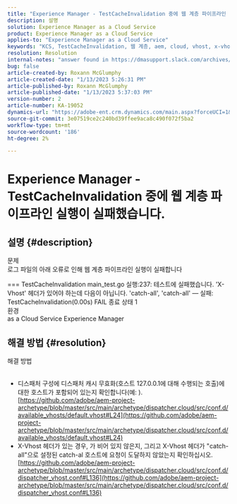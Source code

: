 ```yaml
---
title: "Experience Manager - TestCacheInvalidation 중에 웹 계층 파이프라인 실행이 실패했습니다."
description: 설명
solution: Experience Manager as a Cloud Service
product: Experience Manager as a Cloud Service
applies-to: "Experience Manager as a Cloud Service"
keywords: "KCS, TestCacheInvalidation, 웹 계층, aem, cloud, vhost, x-vhost"
resolution: Resolution
internal-notes: "answer found in https://dmasupport.slack.com/archives/C013SBSHPKK/p1645102872540889?thread_ts=1645102277.855389&cid=C013SBSHPKK"
bug: false
article-created-by: Roxann McGlumphy
article-created-date: "1/13/2023 5:26:31 PM"
article-published-by: Roxann McGlumphy
article-published-date: "1/13/2023 5:37:03 PM"
version-number: 2
article-number: KA-19052
dynamics-url: "https://adobe-ent.crm.dynamics.com/main.aspx?forceUCI=1&pagetype=entityrecord&etn=knowledgearticle&id=fc7dcd69-6793-ed11-aad1-6045bd006a22"
source-git-commit: 3e07519ce2c240bd39ffee9aca8c490f072f5ba2
workflow-type: tm+mt
source-wordcount: '186'
ht-degree: 2%

---
```


# Experience Manager - TestCacheInvalidation 중에 웹 계층 파이프라인 실행이 실패했습니다.

## 설명 {#description}

문제<br>
로그 파일의 아래 오류로 인해 웹 계층 파이프라인 실행이 실패합니다

=== TestCacheInvalidation main_test.go 실행:237: 테스트에 실패했습니다. &#39;X-Vhost&#39; 헤더가 있어야 하는데 다음이 아닙니다. &#39;catch-all&#39;, &#39;catch-all&#39; — 실패: TestCacheInvalidation(0.00s) FAIL 종료 상태 1
<br>환경<br>
as a Cloud Service Experience Manager


## 해결 방법 {#resolution}

해결 방법<br><br>
- 디스패처 구성에 디스패처 캐시 무효화(호스트 127.0.0.1에 대해 수행되는 호출)에 대한 호스트가 포함되어 있는지 확인합니다(예: ). [https://github.com/adobe/aem-project-archetype/blob/master/src/main/archetype/dispatcher.cloud/src/conf.d/available_vhosts/default.vhost#L24](https://github.com/adobe/aem-project-archetype/blob/master/src/main/archetype/dispatcher.cloud/src/conf.d/available_vhosts/default.vhost#L24)
- X-Vhost 헤더가 있는 경우, 가 비어 있지 않은지, 그리고 X-Vhost 헤더가 &quot;catch-all&quot;으로 설정된 catch-al 호스트에 요청이 도달하지 않았는지 확인하십시오. [https://github.com/adobe/aem-project-archetype/blob/master/src/main/archetype/dispatcher.cloud/src/conf.d/dispatcher_vhost.conf#L136](https://github.com/adobe/aem-project-archetype/blob/master/src/main/archetype/dispatcher.cloud/src/conf.d/dispatcher_vhost.conf#L136)

